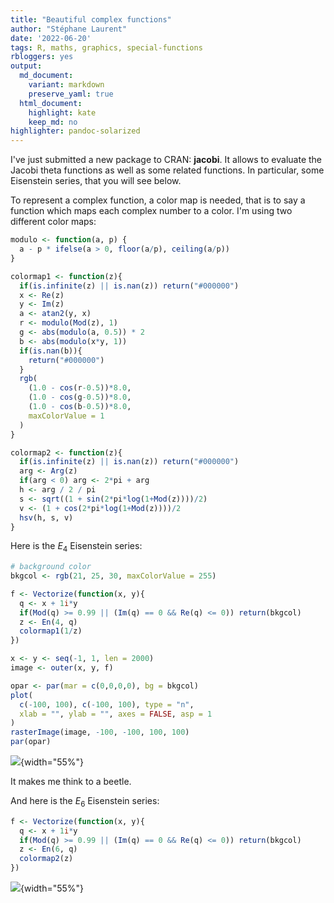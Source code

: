```yaml
---
title: "Beautiful complex functions"
author: "Stéphane Laurent"
date: '2022-06-20'
tags: R, maths, graphics, special-functions
rbloggers: yes
output:
  md_document:
    variant: markdown
    preserve_yaml: true
  html_document:
    highlight: kate
    keep_md: no
highlighter: pandoc-solarized
---
```


I've just submitted a new package to CRAN: **jacobi**. It allows to
evaluate the Jacobi theta functions as well as some related functions.
In particular, some Eisenstein series, that you will see below.

To represent a complex function, a color map is needed, that is to say a
function which maps each complex number to a color. I'm using two
different color maps:

``` {.r .numberLines}
modulo <- function(a, p) {
  a - p * ifelse(a > 0, floor(a/p), ceiling(a/p))
}

colormap1 <- function(z){
  if(is.infinite(z) || is.nan(z)) return("#000000")
  x <- Re(z)
  y <- Im(z)
  a <- atan2(y, x)
  r <- modulo(Mod(z), 1)
  g <- abs(modulo(a, 0.5)) * 2
  b <- abs(modulo(x*y, 1))
  if(is.nan(b)){
    return("#000000")
  }
  rgb(
    (1.0 - cos(r-0.5))*8.0, 
    (1.0 - cos(g-0.5))*8.0, 
    (1.0 - cos(b-0.5))*8.0,
    maxColorValue = 1
  )
}

colormap2 <- function(z){
  if(is.infinite(z) || is.nan(z)) return("#000000")
  arg <- Arg(z)
  if(arg < 0) arg <- 2*pi + arg
  h <- arg / 2 / pi
  s <- sqrt((1 + sin(2*pi*log(1+Mod(z))))/2)
  v <- (1 + cos(2*pi*log(1+Mod(z))))/2
  hsv(h, s, v)
}
```

Here is the $E_4$ Eisenstein series:

``` {.r .numberLines}
# background color
bkgcol <- rgb(21, 25, 30, maxColorValue = 255)

f <- Vectorize(function(x, y){
  q <- x + 1i*y
  if(Mod(q) >= 0.99 || (Im(q) == 0 && Re(q) <= 0)) return(bkgcol)
  z <- En(4, q)
  colormap1(1/z)
})

x <- y <- seq(-1, 1, len = 2000)
image <- outer(x, y, f)

opar <- par(mar = c(0,0,0,0), bg = bkgcol)
plot(
  c(-100, 100), c(-100, 100), type = "n", 
  xlab = "", ylab = "", axes = FALSE, asp = 1
)
rasterImage(image, -100, -100, 100, 100)
par(opar)
```

![](./figures/Eisenstein4.png){width="55%"}

It makes me think to a beetle.

And here is the $E_6$ Eisenstein series:

``` {.r .numberLines}
f <- Vectorize(function(x, y){
  q <- x + 1i*y
  if(Mod(q) >= 0.99 || (Im(q) == 0 && Re(q) <= 0)) return(bkgcol)
  z <- En(6, q)
  colormap2(z)
})
```

![](./figures/Eisenstein6.png){width="55%"}
